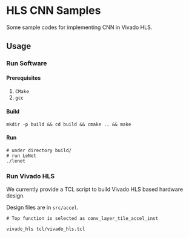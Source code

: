 # HLS CNN Samples

Some sample codes for implementing CNN in Vivado HLS.

## Usage

### Run Software

#### Prerequisites

1. `CMake`
2. `gcc`

#### Build

```shell
mkdir -p build && cd build && cmake .. && make
```

#### Run

```shell
# under directory build/
# run LeNet
./lenet
```

### Run Vivado HLS

We currently provide a TCL script to build Vivado HLS based 
hardware design.

Design files are in `src/accel`.

```script
# Top function is selected as conv_layer_tile_accel_inst

vivado_hls tcl/vivado_hls.tcl
```
